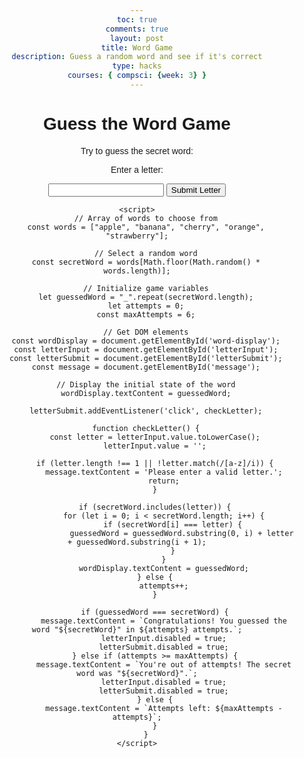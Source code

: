 ```yaml
---
toc: true
comments: true
layout: post
title: Word Game
description: Guess a random word and see if it's correct
type: hacks
courses: { compsci: {week: 3} }
---
```


<html>
<head>
    <title>Guess the Word Game</title>
    <style>
        body {
            font-family: Arial, sans-serif;
            text-align: center;
        }
    </style>
</head>
<body>
    <h1>Guess the Word Game</h1>
    <p>Try to guess the secret word:</p>
    <div id="word-display"></div>
    <p>Enter a letter:</p>
    <input type="text" id="letterInput">
    <input type="submit" value="Submit Letter" id="letterSubmit">
    <p id="message"></p>

    <script>
        // Array of words to choose from
        const words = ["apple", "banana", "cherry", "orange", "strawberry"];
        
        // Select a random word
        const secretWord = words[Math.floor(Math.random() * words.length)];

        // Initialize game variables
        let guessedWord = "_".repeat(secretWord.length);
        let attempts = 0;
        const maxAttempts = 6;

        // Get DOM elements
        const wordDisplay = document.getElementById('word-display');
        const letterInput = document.getElementById('letterInput');
        const letterSubmit = document.getElementById('letterSubmit');
        const message = document.getElementById('message');

        // Display the initial state of the word
        wordDisplay.textContent = guessedWord;

        letterSubmit.addEventListener('click', checkLetter);

        function checkLetter() {
            const letter = letterInput.value.toLowerCase();
            letterInput.value = '';

            if (letter.length !== 1 || !letter.match(/[a-z]/i)) {
                message.textContent = 'Please enter a valid letter.';
                return;
            }

            if (secretWord.includes(letter)) {
                for (let i = 0; i < secretWord.length; i++) {
                    if (secretWord[i] === letter) {
                        guessedWord = guessedWord.substring(0, i) + letter + guessedWord.substring(i + 1);
                    }
                }
                wordDisplay.textContent = guessedWord;
            } else {
                attempts++;
            }

            if (guessedWord === secretWord) {
                message.textContent = `Congratulations! You guessed the word "${secretWord}" in ${attempts} attempts.`;
                letterInput.disabled = true;
                letterSubmit.disabled = true;
            } else if (attempts >= maxAttempts) {
                message.textContent = `You're out of attempts! The secret word was "${secretWord}".`;
                letterInput.disabled = true;
                letterSubmit.disabled = true;
            } else {
                message.textContent = `Attempts left: ${maxAttempts - attempts}`;
            }
        }
    </script>
</body>
</html>